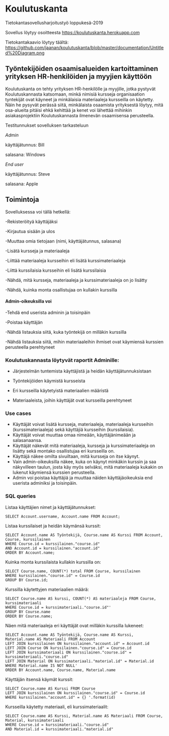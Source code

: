 # Koulutuskanta
Tietokantasovellusharjoitustyö loppukesä-2019

Sovellus löytyy osoitteesta https://koulutuskanta.herokuapp.com

Tietokantakaavio löytyy täältä: https://github.com/jaanan/koulutuskanta/blob/master/documentation/Untitled%20Diagram.png


## Työntekijöiden osaamisalueiden kartoittaminen yrityksen HR-henkilöiden ja myyjien käyttöön
Koulutuskanta on tehty yrityksen HR-henkilölle ja myyjille, jotka pystyvät Koulutuskannasta katsomaan, minkä nimisiä kursseja organisaation tyntekijät ovat käyneet ja minkälaisia materiaaleja kursseilla on käytetty. Näin he pysyvät perässä siitä, minkälaista osaamista yrityksestä löytyy, mitä osa-alueita pitäisi ehkä kehittää ja kenet voi lähettää mihinkin asiakasprojektiin Koulutuskannasta ilmenevän osaamisensa perusteella.

Testitunnukset sovelluksen tarkasteluun

*Admin*

käyttäjätunnus: Bill 

salasana: Windows

*End user*

käyttäjätunnus: Steve

salasana: Apple


## Toimintoja
Sovelluksessa voi tällä hetkellä:

-Rekisteröityä käyttäjäksi

-Kirjautua sisään ja ulos

-Muuttaa omia tietojaan (nimi, käyttäjätunnus, salasana)

-Lisätä kursseja ja materiaaleja

-Liittää materiaaleja kursseihin eli lisätä kurssimateriaaleja

-Liittä kurssilaisia kursseihin eli lisätä kurssilaisia

-Nähdä, mitä kursseja, materiaaleja ja kurssimateriaaleja on jo lisätty

-Nähdä, kuinka monta osallistujaa on kullakin kurssilla


#### Admin-oikeuksilla voi

-Tehdä end userista adminin ja toisinpäin

-Poistaa käyttäjän

-Nähdä listauksia siitä, kuka työntekijä on milläkin kurssilla

-Nähdä listauksia siitä, mihin materiaaleihin ihmiset ovat käymiensä kurssien perusteella perehtyneet

### Koulutuskannasta löytyvät raportit Adminille:

- Järjestelmän tuntemista käyttäjistä ja heidän käyttäjätunnuksistaan

- Työntekijöiden käymistä kursseista

- Eri kursseilla käytetyistä materiaalien määristä

- Materiaaleista, joihin käyttäjät ovat kursseilla perehtyneet

### Use cases

+ Käyttäjät voivat lisätä kursseja, materiaaleja, materiaaleja kursseihin (kurssimateriaaleja) sekä käyttäjiä kursseihin (kurssilaisia). 
+ Käyttäjät voivat muuttaa omaa nimeään, käyttäjänimeään ja salasanaansa. 
+ Käyttäjät näkevät mitä materiaaleja, kursseja ja kurssimateriaaleja on lisätty sekä montako osallistujaa eri kursseilla on.
+ Käyttäjä näkee omilta sivuiltaan, mitä kursseja on itse käynyt. 
+ Vain admin-oikeuksilla näkee, kuka on käynyt minkäkin kurssin ja saa näkyvilleen taulun, josta käy myös selväksi, mitä materiaaleja kukakin on lukenut käymiensä kurssien perusteella.
+ Admin voi poistaa käyttäjiä ja muuttaa näiden käyttäjäoikeuksia end userista adminiksi ja toisinpäin.



### SQL queries


Listaa käyttäjien nimet ja käyttäjätunnukset:
```
SELECT Account.username, Account.name FROM Account;
```

Listaa kurssilaiset ja heidän käymänsä kurssit:
```
SELECT Account.name AS Työntekijä, Course.name AS Kurssi FROM Account, Course, kurssilainen
WHERE Course.id = kurssilainen."course.id"
AND Account.id = kurssilainen."account.id"
ORDER BY Account.name;
```

Kuinka monta kurssilaista kullakin kurssilla on:
```
SELECT Course.name, COUNT(*) total FROM Course, kurssilainen
WHERE kurssilainen."course.id" = Course.id
GROUP BY Course.id;
```

Kurssilla käytettyjen materiaalien määrä:
```
SELECT Course.name AS kurssi, COUNT(*) AS materiaaleja FROM Course, kurssimateriaali
WHERE Course.id = kurssimateriaali."course.id"'
GROUP BY Course.name
ORDER BY Course.name;
```

Näen mitä materiaaleja eri käyttäjät ovat milläkin kurssilla lukeneet:
```
SELECT Account.name AS Työntekijä, Course.name AS Kurssi, Material.name AS Materiaali FROM Account
LEFT JOIN kurssilainen ON kurssilainen."account.id" = Account.id
LEFT JOIN Course ON kurssilainen."course.id" = Course.id
LEFT JOIN kurssimateriaali ON kurssilainen."course.id" = kurssimateriaali."course.id"
LEFT JOIN Material ON kurssimateriaali."material.id" = Material.id
WHERE Material.name IS NOT NULL'
ORDER BY Account.name, Course.name, Material.name
```

Käyttäjän itsensä käymät kurssit:
```
SELECT Course.name AS Kurssi FROM Course
LEFT JOIN kurssilainen ON kurssilainen."course.id" = Course.id
WHERE kurssilainen."account.id" = {} '.format(id)
```

Kursseilla käytetty materiaali, eli kurssimateriaalit:
```
SELECT Course.name AS Kurssi, Material.name AS Materiaali FROM Course, Material, kurssimateriaali
WHERE Course.id = kurssimateriaali."course.id" 
AND Material.id = kurssimateriaali."material.id"
```

